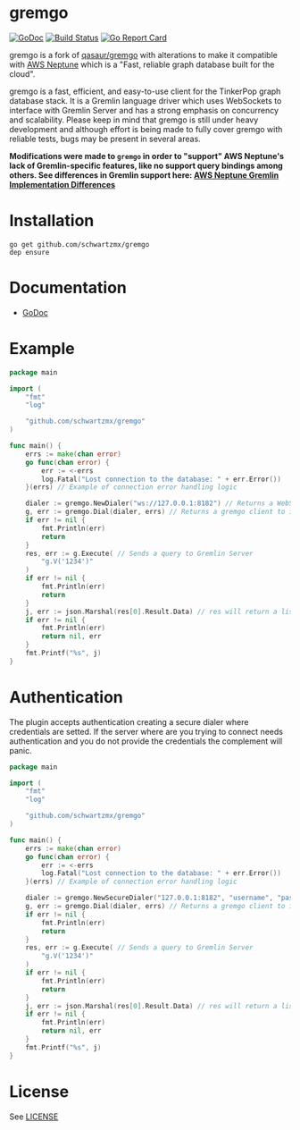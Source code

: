 # gremgo

[![GoDoc](http://img.shields.io/badge/godoc-reference-blue.svg)](http://godoc.org/github.com/schwartzmx/gremgo) [![Build Status](https://travis-ci.org/schwartzmx/gremgo.svg?branch=master)](https://travis-ci.org/schwartzmx/gremgo) [![Go Report Card](https://goreportcard.com/badge/github.com/schwartzmx/gremgo)](https://goreportcard.com/report/github.com/schwartzmx/gremgo)

gremgo is a fork of [qasaur/gremgo](https://github.com/qasaur/gremgo) with alterations to make it compatible with [AWS Neptune](https://aws.amazon.com/neptune/) which is a "Fast, reliable graph database built for the cloud".

gremgo is a fast, efficient, and easy-to-use client for the TinkerPop graph database stack. It is a Gremlin language driver which uses WebSockets to interface with Gremlin Server and has a strong emphasis on concurrency and scalability. Please keep in mind that gremgo is still under heavy development and although effort is being made to fully cover gremgo with reliable tests, bugs may be present in several areas.

**Modifications were made to `gremgo` in order to "support" AWS Neptune's lack of Gremlin-specific features,  like no support query bindings among others. See differences in Gremlin support here: [AWS Neptune Gremlin Implementation Differences](https://docs.aws.amazon.com/neptune/latest/userguide/access-graph-gremlin-differences.html)**

Installation
==========
```
go get github.com/schwartzmx/gremgo
dep ensure
```

Documentation
==========

* [GoDoc](https://godoc.org/github.com/schwartzmx/gremgo)

Example
==========
```go
package main

import (
    "fmt"
    "log"

    "github.com/schwartzmx/gremgo"
)

func main() {
    errs := make(chan error)
    go func(chan error) {
        err := <-errs
        log.Fatal("Lost connection to the database: " + err.Error())
    }(errs) // Example of connection error handling logic

    dialer := gremgo.NewDialer("ws://127.0.0.1:8182") // Returns a WebSocket dialer to connect to Gremlin Server
    g, err := gremgo.Dial(dialer, errs) // Returns a gremgo client to interact with
    if err != nil {
        fmt.Println(err)
        return
    }
    res, err := g.Execute( // Sends a query to Gremlin Server
        "g.V('1234')"
    )
    if err != nil {
        fmt.Println(err)
        return
    }
    j, err := json.Marshal(res[0].Result.Data) // res will return a list of resultsets,  where the data is a json.RawMessage
    if err != nil {
        fmt.Println(err)
        return nil, err
    }
    fmt.Printf("%s", j)
}
```

Authentication
==========
The plugin accepts authentication creating a secure dialer where credentials are setted.
If the server where are you trying to connect needs authentication and you do not provide the 
credentials the complement will panic.

```go
package main

import (
    "fmt"
    "log"

    "github.com/schwartzmx/gremgo"
)

func main() {
    errs := make(chan error)
    go func(chan error) {
        err := <-errs
        log.Fatal("Lost connection to the database: " + err.Error())
    }(errs) // Example of connection error handling logic

    dialer := gremgo.NewSecureDialer("127.0.0.1:8182", "username", "password") // Returns a WebSocket dialer to connect to Gremlin Server
    g, err := gremgo.Dial(dialer, errs) // Returns a gremgo client to interact with
    if err != nil {
        fmt.Println(err)
        return
    }
    res, err := g.Execute( // Sends a query to Gremlin Server
        "g.V('1234')"
    )
    if err != nil {
        fmt.Println(err)
        return
    }
    j, err := json.Marshal(res[0].Result.Data) // res will return a list of resultsets,  where the data is a json.RawMessage
    if err != nil {
        fmt.Println(err)
        return nil, err
    }
    fmt.Printf("%s", j)
}
```

License
==========
See [LICENSE](LICENSE.md)
